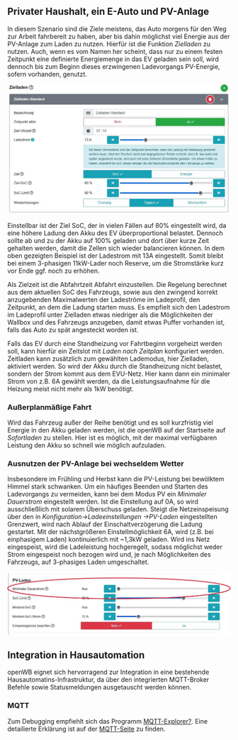 ## Privater Haushalt, ein E-Auto und PV-Anlage

In diesem Szenario sind die Ziele meistens, das Auto morgens für den Weg zur Arbeit fahrbereit zu haben, aber bis dahin möglichst viel Energie aus der PV-Anlage zum Laden zu nutzen.
Hierfür ist die Funktion *Zielladen* zu nutzen. Auch, wenn es vom Namen her scheint, dass nur zu einem festen Zeitpunkt eine definierte Energiemenge in das EV geladen sein soll, wird dennoch bis zum Beginn dieses erzwingenen Ladevorgangs PV-Energie, sofern vorhanden, genutzt.

![Zielladen](pictures/Anwendungsfaelle_zielladen.jpg)

Einstellbar ist der Ziel SoC, der in vielen Fällen auf 80% eingestellt wird, da eine höhere Ladung den Akku des EV überproportional belastet. Dennoch sollte ab und zu der Akku auf 100% geladen und dort über kurze Zeit gehalten werden, damit die Zellen sich wieder balancieren können.
In dem oben gezeigten Beispiel ist der Ladestrom mit 13A eingestellt. Somit bleibt bei einem 3-phasigen 11kW-Lader noch Reserve, um die Stromstärke kurz vor Ende ggf. noch zu erhöhen.

Als Zielzeit ist die Abfahrtzeit Abfahrt einzustellen. Die Regelung berechnet aus dem aktuellen SoC des Fahrzeugs, sowie aus den zwingend korrekt anzugebenden Maximalwerten der Ladeströme im Ladeprofil, den Zeitpunkt, an dem die Ladung starten muss.
Es empfielt sich den Ladestrom im Ladeprofil unter Zielladen etwas niedriger als die Möglichkeiten der Wallbox und des Fahrzeugs anzugeben, damit etwas Puffer vorhanden ist, falls das Auto zu spät angesteckt worden ist.

Falls das EV durch eine Standheizung vor Fahrtbeginn vorgeheizt werden soll, kann hierfür ein Zeitslot mit _Laden nach Zeitplan_ konfiguriert werden. Zeitladen kann zusätzlich zum gewählten Lademodus, hier Zielladen, aktiviert werden. So wird der Akku durch die Standheizung nicht belastet, sondern der Strom kommt aus dem EVU-Netz. Hier kann dann ein minimaler Strom von z.B. 6A gewählt werden, da die Leistungsaufnahme für die Heizung meist nicht mehr als 1kW benötigt.

### Außerplanmäßige Fahrt

Wird das Fahrzeug außer der Reihe benötigt und es soll kurzfristig viel Energie in den Akku geladen werden, ist die openWB auf der Startseite auf *Sofortladen* zu stellen. Hier ist es möglich, mit der maximal verfügbaren Leistung den Akku so schnell wie möglich aufzuladen.

### Ausnutzen der PV-Anlage bei wechseldem Wetter

Insbesondere im Frühling und Herbst kann die PV-Leistung bei bewölktem Himmel stark schwanken. Um ein häufiges Beenden und Starten des Ladevorgangs zu vermeiden, kann bei dem Modus PV ein *Minimaler Dauerstrom* eingestellt werden.
Ist die Einstellung auf 0A, so wird ausschließlich mit solarem Überschuss geladen. Steigt die Netzeinspeisung über den in _Konfiguration->Ladeeinstellungen ->PV-Laden_ eingestellten Grenzwert, wird nach Ablauf der Einschaltverzögerung die Ladung gestartet. Mit der nächstgrößeren Einstellmöglichkeit 6A, wird (z.B. bei einphasigem Laden) kontinuierlich mit ~1,3kW geladen. Wird ins Netz eingespeist, wird die Ladeleistung hochgeregelt, sodass möglichst weder Strom eingespeist noch bezogen wird und, je nach Möglichkeiten des Fahrzeugs, auf 3-phasiges Laden umgeschaltet.

![PV-Min](pictures/Anwendungsfaelle_minStrom.jpg)

## Integration in Hausautomation

openWB eignet sich hervorragend zur Integration in eine bestehende Hausautomatins-Infrastruktur, da über den integrierten MQTT-Broker Befehle sowie Statusmeldungen ausgetauscht werden können.

### MQTT

Zum Debugging empfiehlt sich das Programm [MQTT-Explorer?](http://mqtt-explorer.com/).
Eine detailierte Erklärung ist auf der [MQTT-Seite](https://github.com/openWB/core/wiki/MQTT) zu finden.
